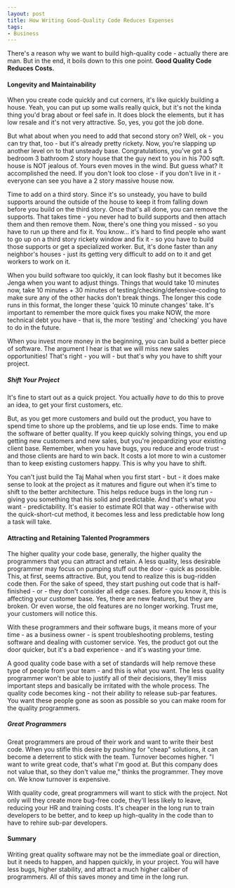 ```yaml
---
layout: post
title: How Writing Good-Quality Code Reduces Expenses
tags:
- Business
---
```

There's a reason why we want to build high-quality code - actually there are man.  But in the end, it boils down to this one point.  **Good Quality Code Reduces Costs.**

#### Longevity and Maintainability 

When you create code quickly and cut corners, it's like quickly building a house.  Yeah, you can put up some walls really quick, but it's not the kinda thing you'd brag about or feel safe in. It does block the elements, but it has low resale and it's not very attractive.  So, yes, you got the job done.

But what about when you need to add that second story on?  Well, ok - you can try that, too - but it's already pretty rickety.  Now, you're slapping up another level on to that unsteady base.  Congratulations, you've got a 5 bedroom 3 bathroom 2 story house that the guy next to you in his 700 sqft. house is NOT jealous of.  Yours even moves in the wind.  But guess what? It accomplished the need. If you don't look too close - if you don't live in it - everyone can see you have a 2 story massive house now.

Time to add on a third story.  Since it's so unsteady, you have to build supports around the outside of the house to keep it from falling down before you build on the third story.  Once that's all done, you can remove the supports.  That takes time - you never had to build supports and then attach them and then remove them. Now, there's one thing you missed - so you have to run up there and fix it.  You know... it's hard to find people who want to go up on a third story rickety window and fix it - so you have to build those supports or get a specialized worker.  But, it's done faster than any neighbor's houses - just its getting very difficult to add on to it and get workers to work on it.

When you build software too quickly, it can look flashy but it becomes like Jenga when you want to adjust things.  Things that would take 10 minutes now, take 10 minutes + 30 minutes of testing/checking/defensive-coding to make sure any of the other hacks don't break things.  The longer this code runs in this format, the longer these 'quick 10 minute changes' take.  It's important to remember the more quick fixes you make NOW, the more technical debt you have - that is, the more 'testing' and 'checking' you have to do in the future.

When you invest more money in the beginning, you can build a better piece of software.  The argument I hear is that we will miss new sales opportunities!  That's right - you will - but that's why you have to shift your project.

##### Shift Your Project

It's fine to start out as a quick project.  You actually _have_ to do this to prove an idea, to get your first customers, etc.  

But, as you get more customers and build out the product, you have to spend time to shore up the problems, and tie up lose ends.  Time to make the software of better quality.  If you keep quickly solving things, you end up getting new customers and new sales, but you're jeopardizing your existing client base.  Remember, when you have bugs, you reduce and erode trust - and those clients are hard to win back.  It costs a lot more to win a customer than to keep existing customers happy.  This is why you have to shift.  

You can't just build the Taj Mahal when you first start - but - it does make sense to look at the project as it matures and figure out when it's time to shift to the better architecture.  This helps reduce bugs in the long run - giving you something that his solid and predictable.  And that's what you want - predictability.  It's easier to estimate ROI that way - otherwise with the quick-short-cut method, it becomes less and less predictable how long a task will take.

#### Attracting and Retaining Talented Programmers

The higher quality your code base, generally, the higher quality the programmers that you can attract and retain.  A less quality, less desirable programmer may focus on pumping stuff out the door - quick as possible.  This, at first, seems attractive.  But, you tend to realize this is bug-ridden code then.  For the sake of speed, they start pushing out code that is half-finished - or - they don't consider all edge cases.  Before you know it, this is affecting your customer base. Yes, there are new features, but they are broken. Or even worse, the old features are no longer working.  Trust me, your customers will notice this.

With these programmers and their software bugs, it means more of your time - as a business owner - is spent troubleshooting problems, testing software and dealing with customer service.  Yes, the product got out the door quicker, but it's a bad experience - and it's wasting your time.

A good quality code base with a set of standards will help remove these type of people from your team - and this is what you want.  The less quality programmer won't be able to justify all of their decisions, they'll miss important steps and basically be irritated with the whole process.  The quality code becomes king - not their ability to release sub-par features.  You want these people gone as soon as possible so you can make room for the quality programmers.

##### Great Programmers

Great programmers are proud of their work and want to write their best code.  When you stifle this desire by pushing for "cheap" solutions, it can become a deterrent to stick with the team.  Turnover becomes higher.  "I want to write great code, that's what I'm good at.  But this company does not value that, so they don't value me," thinks the programmer.  They move on.  We know turnover is expensive. 

With quality code, great programmers will want to stick with the project.  Not only will they create more bug-free code, they'll less likely to leave, reducing your HR and training costs.  It's cheaper in the long run to train developers to be better, and to keep up high-quality in the code than to have to rehire sub-par developers.

#### Summary

Writing great quality software may not be the immediate goal or direction, but it needs to happen, and happen quickly, in your project.  You will have less bugs, higher stability, and attract a much higher caliber of programmers.  All of this saves money and time in the long run.